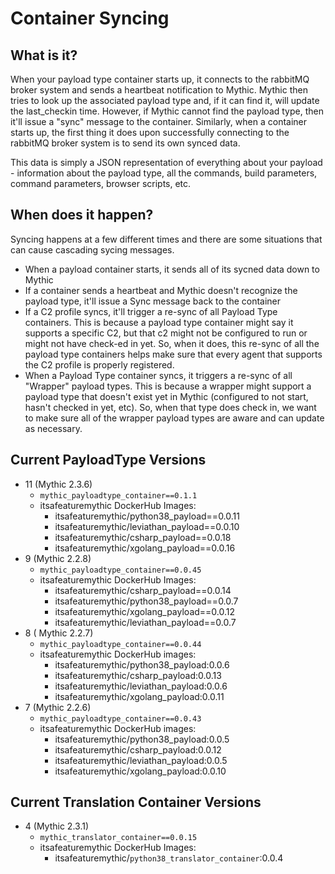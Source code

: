 # Container Syncing

## What is it?

When your payload type container starts up, it connects to the rabbitMQ broker system and sends a heartbeat notification to Mythic. Mythic then tries to look up the associated payload type and, if it can find it, will update the last\_checkin time. However, if Mythic cannot find the payload type, then it'll issue a "sync" message to the container. Similarly, when a container starts up, the first thing it does upon successfully connecting to the rabbitMQ broker system is to send its own synced data.

This data is simply a JSON representation of everything about your payload - information about the payload type, all the commands, build parameters, command parameters, browser scripts, etc.

## When does it happen?

Syncing happens at a few different times and there are some situations that can cause cascading sycing messages.

* When a payload container starts, it sends all of its sycned data down to Mythic
* If a container sends a heartbeat and Mythic doesn't recognize the payload type, it'll issue a Sync message back to the container
* If a C2 profile syncs, it'll trigger a re-sync of all Payload Type containers. This is because a payload type container might say it supports a specific C2, but that c2 might not be configured to run or might not have check-ed in yet. So, when it does, this re-sync of all the payload type containers helps make sure that every agent that supports the C2 profile is properly registered.
* When a Payload Type container syncs, it triggers a re-sync of all "Wrapper" payload types. This is because a wrapper might support a payload type that doesn't exist yet in Mythic (configured to not start, hasn't checked in yet, etc). So, when that type does check in, we want to make sure all of the wrapper payload types are aware and can update as necessary.

## Current PayloadType Versions

* 11 (Mythic 2.3.6)
  * `mythic_payloadtype_container==0.1.1`
  * itsafeaturemythic DockerHub Images:
    * itsafeaturemythic/python38\_payload==0.0.11
    * itsafeaturemythic/leviathan\_payload==0.0.10
    * itsafeaturemythic/csharp\_payload==0.0.18
    * itsafeaturemythic/xgolang\_payload==0.0.16
* 9 (Mythic 2.2.8)
  * `mythic_payloadtype_container==0.0.45`
  * itsafeaturemythic DockerHub Images:
    * itsafeaturemythic/csharp\_payload==0.0.14
    * itsafeaturemythic/python38\_payload==0.0.7
    * itsafeaturemythic/xgolang\_payload==0.0.12
    * itsafeaturemythic/leviathan\_payload==0.0.7
* 8 ( Mythic 2.2.7)
  * `mythic_payloadtype_container==0.0.44`
  * itsafeaturemythic DockerHub images:
    * itsafeaturemythic/python38\_payload:0.0.6
    * itsafeaturemythic/csharp\_payload:0.0.13
    * itsafeaturemythic/leviathan\_payload:0.0.6
    * itsafeaturemythic/xgolang\_payload:0.0.11
* 7 (Mythic 2.2.6)
  * `mythic_payloadtype_container==0.0.43`
  * itsafeaturemythic DockerHub images:
    * itsafeaturemythic/python38\_payload:0.0.5
    * itsafeaturemythic/csharp\_payload:0.0.12
    * itsafeaturemythic/leviathan\_payload:0.0.5
    * itsafeaturemythic/xgolang\_payload:0.0.10

## Current Translation Container Versions

* 4 (Mythic 2.3.1)
  * `mythic_translator_container==0.0.15`
  * itsafeaturemythic DockerHub Images:
    * itsafeaturemythic/`python38_translator_container`:0.0.4
